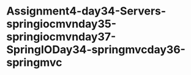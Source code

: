 # Assignment4-day34-Servers-springiocmvnday35-springiocmvnday37-SpringIODay34-springmvcday36-springmvc